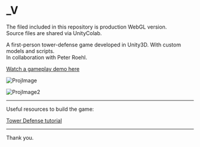 _V
==============================
The filed included in this repository is production WebGL version.  
Source files are shared via UnityColab.  

A first-person tower-defense game developed in Unity3D. With custom models and scripts.  
In collaboration with Peter Roehl.  

[Watch a gameplay demo here](https://youtu.be/S02pxRoxssk)

![ProjImage](https://steam-discount-predictor.s3-us-west-2.amazonaws.com/static/_Vicon.jpg)

![ProjImage2](https://steam-discount-predictor.s3-us-west-2.amazonaws.com/static/v1.jpg)

--------

Useful resources to build the game:

[Tower Defense tutorial](https://www.youtube.com/watch?v=beuoNuK2tbk&t=6s)

--------
Thank you.
